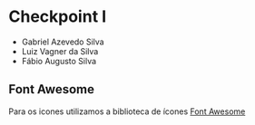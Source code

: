 # Checkpoint I

- Gabriel Azevedo Silva
- Luiz Vagner da Silva
- Fábio Augusto Silva 






## Font Awesome

Para os icones utilizamos a biblioteca de ícones [Font Awesome](https://fontawesome.com/v6)
